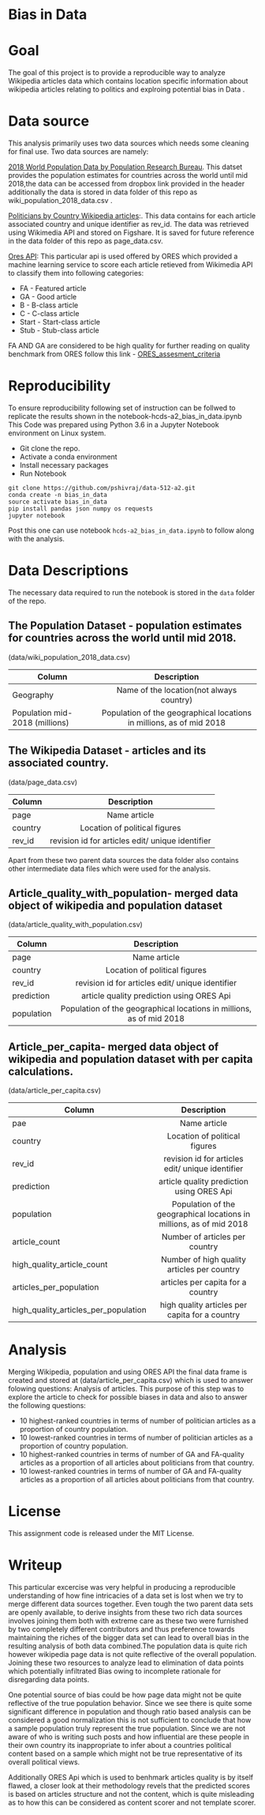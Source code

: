 # Bias in Data

# Goal
The goal of this project is to provide a reproducible way to analyze Wikipedia articles data which contains location specific information about wikipedia articles relating to politics and explroing potential bias in Data .

# Data source

This analysis primarily uses two data sources which needs some cleaning for final use. Two data sources are namely:

[2018 World Population Data by Population Research Bureau](https://www.dropbox.com/s/5u7sy1xt7g0oi2c/WPDS_2018_data.csv?dl=0). This datset  provides the population estimates for countries across the world until mid 2018,the data can be accessed from dropbox link provided in the header additionally the data is stored in data folder of this repo as  wiki_population_2018_data.csv .

[Politicians by Country Wikipedia articles](https://figshare.com/articles/Untitled_Item/5513449):. This data contains for each article associated country and unique identifier as rev_id. The data was retrieved using Wikimedia API and stored on Figshare. It is saved for future reference in the data folder of this repo as page_data.csv.

[Ores API](https://www.mediawiki.org/wiki/ORES): This particular api is used offered by ORES which provided a machine learning service to score each article retieved from Wikimedia API to classify them into following categories:
 - FA - Featured article
 - GA - Good article
 - B - B-class article
 - C - C-class article
 - Start - Start-class article
 - Stub - Stub-class article

FA AND GA are considered to be high quality for further reading on quality benchmark from ORES follow this link - [ORES_assesment_criteria](https://en.wikipedia.org/wiki/Wikipedia:Content_assessment#Grades)

# Reproducibility

To ensure reproducibility following set of instruction can be follwed to replicate the results shown in the notebook-hcds-a2_bias_in_data.ipynb
This Code was prepared using Python 3.6 in a Jupyter Notebook environment on Linux system.
 -  Git clone the repo.
 -  Activate a conda environment
 -  Install necessary packages
 -  Run Notebook
```
git clone https://github.com/pshivraj/data-512-a2.git
conda create -n bias_in_data
source activate bias_in_data
pip install pandas json numpy os requests
jupyter notebook 
```

Post this one can use notebook ```hcds-a2_bias_in_data.ipynb``` to follow along with the analysis.

# Data Descriptions

The necessary data required to run the notebook is stored in the ```data``` folder of the repo.

## The  Population Dataset - population estimates for countries across the world until mid 2018.
(data/wiki_population_2018_data.csv)

| Column        | Description
| ------------- |:-------------:|
| Geography     | Name of the location(not always country) |
| Population mid-2018 (millions)      | Population of the geographical locations in millions, as of mid 2018   |

## The Wikipedia Dataset  - articles and its associated country.
(data/page_data.csv)

| Column        | Description
| ------------- |:-------------:|
| page     | Name article |
| country      | Location of political figures    |
| rev_id      | revision id for articles edit/ unique identifier  |

Apart from these two parent data sources the data folder also contains other intermediate data files which were used for the analysis.

 ## Article_quality_with_population- merged data object of wikipedia and population dataset
 (data/article_quality_with_population.csv)
 
 | Column        | Description
| ------------- |:-------------:|
| page     | Name article |
| country      | Location of political figures    |
| rev_id      | revision id for articles edit/ unique identifier  |
| prediction      | article quality prediction using ORES Api |
| population      | Population of the geographical locations in millions, as of mid 2018  |

## Article_per_capita- merged data object of wikipedia and population dataset with per capita calculations.
 (data/article_per_capita.csv)

 | Column        | Description
| ------------- |:-------------:|
| pae     | Name article |
| country      | Location of political figures    |
| rev_id      | revision id for articles edit/ unique identifier  |
| prediction      | article quality prediction using ORES Api |
| population      | Population of the geographical locations in millions, as of mid 2018  |
| article_count      | Number of articles per country    |
| high_quality_article_count      | Number of high quality articles per country   |
| articles_per_population      | articles per capita for a country |
| high_quality_articles_per_population      | high quality articles per capita for a country   |

# Analysis
Merging Wikipedia, population and using ORES API the final data frame is created and stored at (data/article_per_capita.csv) which is used to answer folowing questions:
Analysis of articles. This purpose of this step was to explore the article to check for possible biases in data and also to answer the following questions:
 - 10 highest-ranked countries in terms of number of politician articles as a proportion of country population.
 - 10 lowest-ranked countries in terms of number of politician articles as a proportion of country population.
 - 10 highest-ranked countries in terms of number of GA and FA-quality articles as a proportion of all articles about politicians from that country.
 - 10 lowest-ranked countries in terms of number of GA and FA-quality articles as a proportion of all articles about politicians from that country.

# License
This assignment code is released under the MIT License.

# Writeup

This particular excercise was very helpful in producing a reproducible understanding of how fine intricacies of a data set is lost when we try to merge different data sources together. Even tough the two parent data sets are openly available, to derive insights from these two rich data sources involves joining them both with extreme care as these two were furnished by two completely different contributors and thus preference towards maintaining the riches of the bigger data set can lead to overall bias in the resulting analysis of both data combined.The population data is quite rich however wikipedia page data is not quite reflective of the overall population.
Joining these two resources to analyze lead to elimination of data points which potentially infiltrated Bias owing to incomplete rationale for disregarding data points.

One potential source of bias could be how page data might not be quite reflective of the true population behavior. Since we see there is quite some significant difference in population and though ratio based analysis can be considered a good normalization this is not sufficient to conclude that how a sample population truly represent the true population. Since we are not aware of who is writing such posts and how influential are these people in their own country its inappropriate to infer about a countries political content based on a sample which might not be true representative of its overall political views.

Additionally ORES Api which is used to benhmark articles quality is by itself flawed, a closer look at their methodology revels that  the predicted scores is based on articles structure and not the content, which is quite misleading as to how this can be considered as content scorer and not template scorer. 


